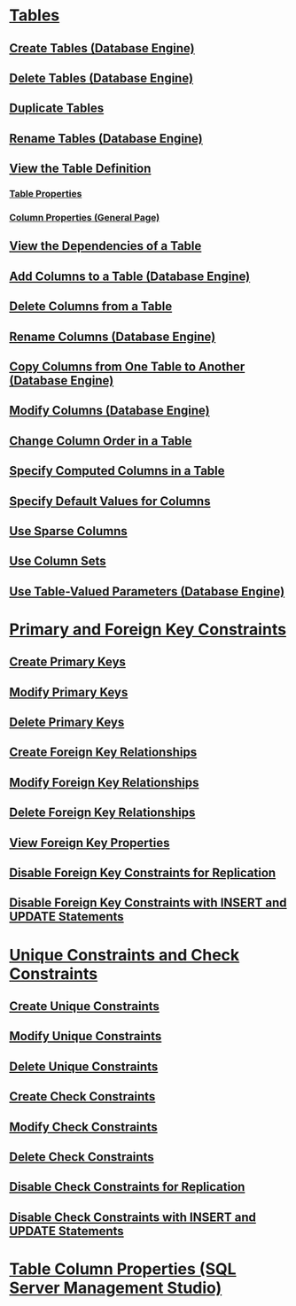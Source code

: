 # [Tables](tables.md)
## [Create Tables (Database Engine)](create-tables-database-engine.md)
## [Delete Tables (Database Engine)](delete-tables-database-engine.md)
## [Duplicate Tables](duplicate-tables.md)
## [Rename Tables (Database Engine)](../../database-engine/rename-tables-database-engine.md)	
## [View the Table Definition](view-the-table-definition.md)
### [Table Properties](table-properties-ssms.md)
### [Column Properties (General Page)](column-properties-general-page.md)
## [View the Dependencies of a Table](view-the-dependencies-of-a-table.md)
## [Add Columns to a Table (Database Engine)](add-columns-to-a-table-database-engine.md)
## [Delete Columns from a Table](delete-columns-from-a-table.md)
## [Rename Columns (Database Engine)](rename-columns-database-engine.md)
## [Copy Columns from One Table to Another (Database Engine)](copy-columns-from-one-table-to-another-database-engine.md)
## [Modify Columns (Database Engine)](modify-columns-database-engine.md)
## [Change Column Order in a Table](change-column-order-in-a-table.md)
## [Specify Computed Columns in a Table](specify-computed-columns-in-a-table.md)
## [Specify Default Values for Columns](specify-default-values-for-columns.md)
## [Use Sparse Columns](use-sparse-columns.md)
## [Use Column Sets](use-column-sets.md)
## [Use Table-Valued Parameters (Database Engine)](use-table-valued-parameters-database-engine.md)
# [Primary and Foreign Key Constraints](primary-and-foreign-key-constraints.md)
## [Create Primary Keys](create-primary-keys.md)
## [Modify Primary Keys](modify-primary-keys.md)
## [Delete Primary Keys](delete-primary-keys.md)
## [Create Foreign Key Relationships](create-foreign-key-relationships.md)
## [Modify Foreign Key Relationships](modify-foreign-key-relationships.md)
## [Delete Foreign Key Relationships](delete-foreign-key-relationships.md)
## [View Foreign Key Properties](view-foreign-key-properties.md)
## [Disable Foreign Key Constraints for Replication](disable-foreign-key-constraints-for-replication.md)
## [Disable Foreign Key Constraints with INSERT and UPDATE Statements](disable-foreign-key-constraints-with-insert-and-update-statements.md)
# [Unique Constraints and Check Constraints](unique-constraints-and-check-constraints.md)
## [Create Unique Constraints](create-unique-constraints.md)
## [Modify Unique Constraints](modify-unique-constraints.md)
## [Delete Unique Constraints](delete-unique-constraints.md)
## [Create Check Constraints](create-check-constraints.md)
## [Modify Check Constraints](modify-check-constraints.md)
## [Delete Check Constraints](delete-check-constraints.md)
## [Disable Check Constraints for Replication](disable-check-constraints-for-replication.md)
## [Disable Check Constraints with INSERT and UPDATE Statements](disable-check-constraints-with-insert-and-update-statements.md)
# [Table Column Properties (SQL Server Management Studio)](table-column-properties-sql-server-management-studio.md)
